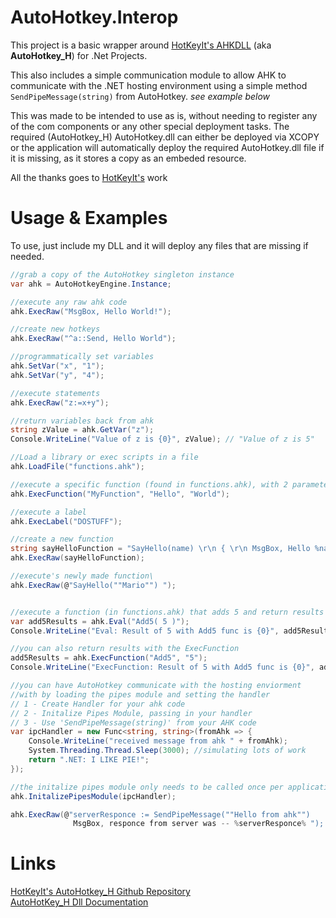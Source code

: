 AutoHotkey.Interop
==================

This project is a basic wrapper around [HotKeyIt's AHKDLL](https://github.com/HotKeyIt/ahkdll) (aka **AutoHotkey_H**) for .Net Projects.

This also includes a simple communication module to allow AHK to communicate with the .NET hosting environment using a simple method `SendPipeMessage(string)` from AutoHotkey. *see example below*

This was made to be intended to use as is, without needing to register any of the com components or any other special deployment tasks. The required (AutoHotkey_H) AutoHotkey.dll can either be deployed via XCOPY or the application will automatically deploy the required AutoHotkey.dll file if it is missing, as it stores a copy as an embeded resource.

All the thanks goes to [HotKeyIt's](https://github.com/HotKeyIt) work 

Usage & Examples
====================
To use, just include my DLL and it will deploy any files that are missing if needed.

```cs
//grab a copy of the AutoHotkey singleton instance
var ahk = AutoHotkeyEngine.Instance;

//execute any raw ahk code
ahk.ExecRaw("MsgBox, Hello World!");

//create new hotkeys
ahk.ExecRaw("^a::Send, Hello World");

//programmatically set variables
ahk.SetVar("x", "1");
ahk.SetVar("y", "4");

//execute statements
ahk.ExecRaw("z:=x+y");

//return variables back from ahk
string zValue = ahk.GetVar("z");
Console.WriteLine("Value of z is {0}", zValue); // "Value of z is 5"

//Load a library or exec scripts in a file
ahk.LoadFile("functions.ahk");

//execute a specific function (found in functions.ahk), with 2 parameters
ahk.ExecFunction("MyFunction", "Hello", "World");

//execute a label 
ahk.ExecLabel("DOSTUFF");

//create a new function
string sayHelloFunction = "SayHello(name) \r\n { \r\n MsgBox, Hello %name% \r\n return \r\n }";
ahk.ExecRaw(sayHelloFunction);

//execute's newly made function\
ahk.ExecRaw(@"SayHello(""Mario"") ");


//execute a function (in functions.ahk) that adds 5 and return results
var add5Results = ahk.Eval("Add5( 5 )");
Console.WriteLine("Eval: Result of 5 with Add5 func is {0}", add5Results);

//you can also return results with the ExecFunction 
add5Results = ahk.ExecFunction("Add5", "5");
Console.WriteLine("ExecFunction: Result of 5 with Add5 func is {0}", add5Results);

//you can have AutoHotkey communicate with the hosting enviorment 
//with by loading the pipes module and setting the handler
// 1 - Create Handler for your ahk code 
// 2 - Initalize Pipes Module, passing in your handler
// 3 - Use 'SendPipeMessage(string)' from your AHK code
var ipcHandler = new Func<string, string>(fromAhk => {
    Console.WriteLine("received message from ahk " + fromAhk);
    System.Threading.Thread.Sleep(3000); //simulating lots of work
    return ".NET: I LIKE PIE!";
});

//the initalize pipes module only needs to be called once per application
ahk.InitalizePipesModule(ipcHandler); 

ahk.ExecRaw(@"serverResponce := SendPipeMessage(""Hello from ahk"")
              MsgBox, responce from server was -- %serverResponce% ");

```

Links
=============

[HotKeyIt's AutoHotkey\_H Github Repository](https://github.com/HotKeyIt/ahkdll)  
[AutoHotKey\_H Dll Documentation](http://hotkeyit.github.io/v2/)  




